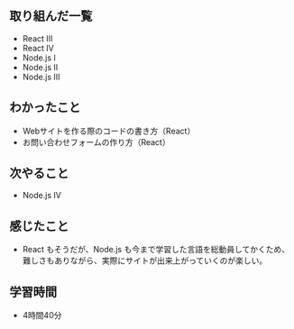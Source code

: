 ## 取り組んだ一覧
- React III
- React IV
- Node.js I
- Node.js II
- Node.js III
## わかったこと
- Webサイトを作る際のコードの書き方（React）
- お問い合わせフォームの作り方（React）
## 次やること
- Node.js IV
## 感じたこと
- React もそうだが、Node.js も今まで学習した言語を総動員してかくため、難しさもありながら、実際にサイトが出来上がっていくのが楽しい。
## 学習時間
- 4時間40分
